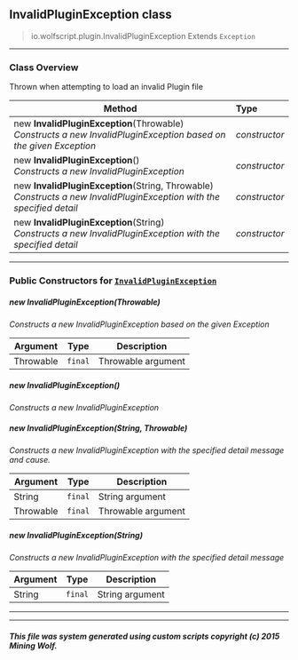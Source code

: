 ## InvalidPluginException __class__

>io.wolfscript.plugin.InvalidPluginException
>Extends `Exception`

---

### Class Overview

Thrown when attempting to load an invalid Plugin file

Method | Type   
--- | :--- 
new __InvalidPluginException__(Throwable) <br> _Constructs a new InvalidPluginException based on the given Exception_ | _constructor_
new __InvalidPluginException__() <br> _Constructs a new InvalidPluginException_ | _constructor_
new __InvalidPluginException__(String, Throwable) <br> _Constructs a new InvalidPluginException with the specified detail_ | _constructor_
new __InvalidPluginException__(String) <br> _Constructs a new InvalidPluginException with the specified detail_ | _constructor_



---

### Public Constructors for [`InvalidPluginException`](InvalidPluginException.md)

##### <a id='invalidpluginexception'></a>new __InvalidPluginException__(Throwable) 

_Constructs a new InvalidPluginException based on the given Exception_

Argument | Type | Description  
--- | --- | --- 
Throwable | `final` | Throwable argument

##### <a id='invalidpluginexception'></a>new __InvalidPluginException__() 

_Constructs a new InvalidPluginException_


##### <a id='invalidpluginexception'></a>new __InvalidPluginException__(String, Throwable) 

_Constructs a new InvalidPluginException with the specified detail message and cause._

Argument | Type | Description  
--- | --- | --- 
String | `final` | String argument
Throwable | `final` | Throwable argument

##### <a id='invalidpluginexception'></a>new __InvalidPluginException__(String) 

_Constructs a new InvalidPluginException with the specified detail message_

Argument | Type | Description  
--- | --- | --- 
String | `final` | String argument

---
---


##### This file was system generated using custom scripts copyright (c) 2015 Mining Wolf.
	


